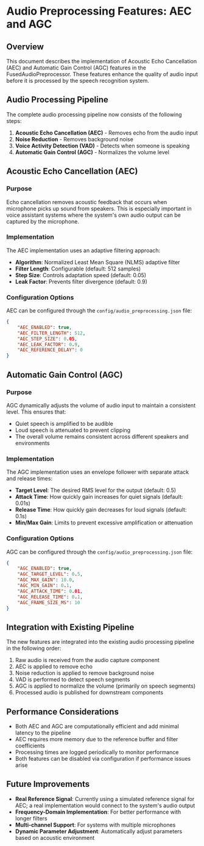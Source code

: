 # Audio Preprocessing Features: AEC and AGC

## Overview

This document describes the implementation of Acoustic Echo Cancellation (AEC) and Automatic Gain Control (AGC) features in the FusedAudioPreprocessor. These features enhance the quality of audio input before it is processed by the speech recognition system.

## Audio Processing Pipeline

The complete audio processing pipeline now consists of the following steps:

1. **Acoustic Echo Cancellation (AEC)** - Removes echo from the audio input
2. **Noise Reduction** - Removes background noise
3. **Voice Activity Detection (VAD)** - Detects when someone is speaking
4. **Automatic Gain Control (AGC)** - Normalizes the volume level

## Acoustic Echo Cancellation (AEC)

### Purpose

Echo cancellation removes acoustic feedback that occurs when microphone picks up sound from speakers. This is especially important in voice assistant systems where the system's own audio output can be captured by the microphone.

### Implementation

The AEC implementation uses an adaptive filtering approach:

- **Algorithm**: Normalized Least Mean Square (NLMS) adaptive filter
- **Filter Length**: Configurable (default: 512 samples)
- **Step Size**: Controls adaptation speed (default: 0.05)
- **Leak Factor**: Prevents filter divergence (default: 0.9)

### Configuration Options

AEC can be configured through the `config/audio_preprocessing.json` file:

```json
{
    "AEC_ENABLED": true,
    "AEC_FILTER_LENGTH": 512,
    "AEC_STEP_SIZE": 0.05,
    "AEC_LEAK_FACTOR": 0.9,
    "AEC_REFERENCE_DELAY": 0
}
```

## Automatic Gain Control (AGC)

### Purpose

AGC dynamically adjusts the volume of audio input to maintain a consistent level. This ensures that:
- Quiet speech is amplified to be audible
- Loud speech is attenuated to prevent clipping
- The overall volume remains consistent across different speakers and environments

### Implementation

The AGC implementation uses an envelope follower with separate attack and release times:

- **Target Level**: The desired RMS level for the output (default: 0.5)
- **Attack Time**: How quickly gain increases for quiet signals (default: 0.01s)
- **Release Time**: How quickly gain decreases for loud signals (default: 0.1s)
- **Min/Max Gain**: Limits to prevent excessive amplification or attenuation

### Configuration Options

AGC can be configured through the `config/audio_preprocessing.json` file:

```json
{
    "AGC_ENABLED": true,
    "AGC_TARGET_LEVEL": 0.5,
    "AGC_MAX_GAIN": 10.0,
    "AGC_MIN_GAIN": 0.1,
    "AGC_ATTACK_TIME": 0.01,
    "AGC_RELEASE_TIME": 0.1,
    "AGC_FRAME_SIZE_MS": 10
}
```

## Integration with Existing Pipeline

The new features are integrated into the existing audio processing pipeline in the following order:

1. Raw audio is received from the audio capture component
2. AEC is applied to remove echo
3. Noise reduction is applied to remove background noise
4. VAD is performed to detect speech segments
5. AGC is applied to normalize the volume (primarily on speech segments)
6. Processed audio is published for downstream components

## Performance Considerations

- Both AEC and AGC are computationally efficient and add minimal latency to the pipeline
- AEC requires more memory due to the reference buffer and filter coefficients
- Processing times are logged periodically to monitor performance
- Both features can be disabled via configuration if performance issues arise

## Future Improvements

- **Real Reference Signal**: Currently using a simulated reference signal for AEC; a real implementation would connect to the system's audio output
- **Frequency-Domain Implementation**: For better performance with longer filters
- **Multi-channel Support**: For systems with multiple microphones
- **Dynamic Parameter Adjustment**: Automatically adjust parameters based on acoustic environment 